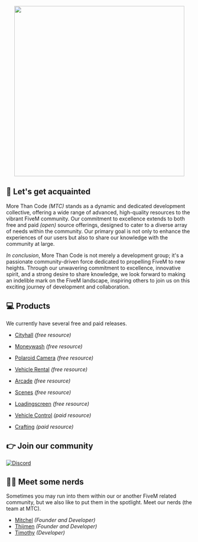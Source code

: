 <p align="center">
  <img width="460" src="https://i.imgur.com/1r1IyNe.png">
</p>

## 👋 Let's get acquainted
More Than Code *(MTC)* stands as a dynamic and dedicated development collective, offering a wide range of advanced, high-quality resources to the vibrant FiveM community. Our commitment to excellence extends to both free and paid *(open)* source offerings, designed to cater to a diverse array of needs within the community. Our primary goal is not only to enhance the experiences of our users but also to share our knowledge with the community at large.

*In conclusion*, More Than Code is not merely a development group; it's a passionate community-driven force dedicated to propelling FiveM to new heights. Through our unwavering commitment to excellence, innovative spirit, and a strong desire to share knowledge, we look forward to making an indelible mark on the FiveM landscape, inspiring others to join us on this exciting journey of development and collaboration.

## 💻 Products
We currently have several free and paid releases.

- [Cityhall](https://github.com/morethancodenl/mtc-cityhall) *(free resource)*
- [Moneywash](https://github.com/morethancodenl/mtc-moneywash) *(free resource)*
- [Polaroid Camera](https://github.com/morethancodenl/mtc-camera) *(free resource)*
- [Vehicle Rental](https://github.com/morethancodenl/mtc-vehiclerental) *(free resource)*
- [Arcade](https://github.com/morethancodenl/mtc-arcade) *(free resource)*
- [Scenes](https://github.com/morethancodenl/mtc-scenes)  *(free resource)*
- [Loadingscreen](https://github.com/morethancodenl/mtc-loadingscreen) *(free resource)*
 
- [Vehicle Control](https://mtc.tebex.io/package/5863758) *(paid resource)*
- [Crafting](https://mtc.tebex.io/package/5529409) *(paid resource)*

## 👉 Join our community

[![Discord](https://discord.com/api/guilds/1075048579758035014/widget.png?style=banner2)](https://discord.gg/cFuv5BMWzK)

## 👨‍💻 Meet some nerds
Sometimes you may run into them within our or another FiveM related community, but we also like to put them in the spotlight. Meet our nerds (the team at MTC).

 - [Mitchel](https://github.com/Mitchel) *(Founder and Developer)*
 - [Thijmen](https://github.com/NietThijmen) *(Founder and Developer)*
 - [Timothy](https://github.com/Timothy-Dylan) *(Developer)*
